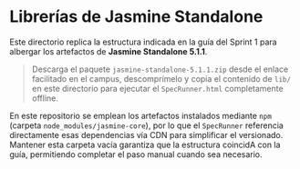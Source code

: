 # Librerías de Jasmine Standalone

Este directorio replica la estructura indicada en la guía del Sprint 1 para albergar los artefactos de **Jasmine Standalone 5.1.1**.

> Descarga el paquete `jasmine-standalone-5.1.1.zip` desde el enlace facilitado en el campus, descomprímelo y copia el contenido de `lib/` en este directorio para ejecutar el `SpecRunner.html` completamente offline.

En este repositorio se emplean los artefactos instalados mediante `npm` (carpeta `node_modules/jasmine-core`), por lo que el `SpecRunner` referencia directamente esas dependencias vía CDN para simplificar el versionado. Mantener esta carpeta vacía garantiza que la estructura coincidA con la guía, permitiendo completar el paso manual cuando sea necesario.
